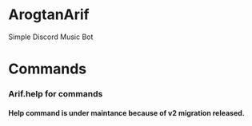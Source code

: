 # ArogtanArif
Simple  Discord Music Bot

# Commands

<h3>Arif.help for commands</h3>
<h4>Help command is under maintance because of v2 migration released.</h4>
